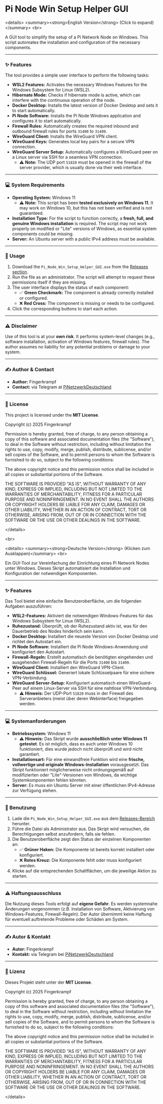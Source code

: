 # Pi Node Win Setup Helper GUI

\<details\>
\<summary\>\<strong\>English Version\</strong\> (Click to expand)\</summary\>
\<br\>

A GUI tool to simplify the setup of a Pi Network Node on Windows. This script automates the installation and configuration of the necessary components.

-----

### ✨ Features

The tool provides a simple user interface to perform the following tasks:

  * **WSL2 Features:** Activates the necessary Windows Features for the Windows Subsystem for Linux (WSL2).
  * **Hibernate Mode:** Checks if hibernate mode is active, which can interfere with the continuous operation of the node.
  * **Docker Desktop:** Installs the latest version of Docker Desktop and sets it to start automatically.
  * **Pi Node Software:** Installs the Pi Node Windows application and configures it to start automatically.
  * **Firewall Rules:** Automatically creates the required inbound and outbound firewall rules for ports `31400` to `31409`.
  * **WireGuard Client:** Installs the WireGuard VPN client.
  * **WireGuard Keys:** Generates local key pairs for a secure VPN connection.
  * **WireGuard Server Setup:** Automatically configures a WireGuard peer on a Linux server via SSH for a seamless VPN connection.
      * ⚠️ **Note:** The UDP port `51820` must be opened in the firewall of the server provider, which is usually done via their web interface.

-----

### 💻 System Requirements

  * **Operating System:** Windows 11
      * ⚠️ **Note:** This script has been **tested exclusively on Windows 11**. It may work on Windows 10, but this has not been verified and is not guaranteed.
  * **Installation Type:** For the script to function correctly, a **fresh, full, and genuine Windows installation** is required. The script may not work properly on modified or "Lite" versions of Windows, as essential system components could be missing.
  * **Server:** An Ubuntu server with a public IPv4 address must be available.

-----

### 🚀 Usage

1.  Download the `Pi_Node_Win_Setup_Helper_GUI.exe` from the [Releases section](https://github.com/Fingerkrampf/Pi_Node_Win_Setup_Helper_GUI).
2.  Run the file as an administrator. The script will attempt to request these permissions itself if they are missing.
3.  The user interface displays the status of each component:
      * ✅ **Green Checkmark:** The component is already correctly installed or configured.
      * ❌ **Red Cross:** The component is missing or needs to be configured.
4.  Click the corresponding buttons to start each action.

-----

### ⚠️ Disclaimer

Use of this tool is at your **own risk**. It performs system-level changes (e.g., software installation, activation of Windows features, firewall rules). The author assumes no liability for any potential problems or damage to your system.

-----

### ✍️ Author & Contact

  * **Author:** Fingerkrampf
  * **Contact:** via Telegram at [PiNetzwerkDeutschland](https://t.me/PiNetzwerkDeutschland)

-----

### 📜 License

This project is licensed under the **MIT License**.

Copyright (c) 2025 Fingerkrampf

Permission is hereby granted, free of charge, to any person obtaining a copy of this software and associated documentation files (the "Software"), to deal in the Software without restriction, including without limitation the rights to use, copy, modify, merge, publish, distribute, sublicense, and/or sell copies of the Software, and to permit persons to whom the Software is furnished to do so, subject to the following conditions:

The above copyright notice and this permission notice shall be included in all copies or substantial portions of the Software.

THE SOFTWARE IS PROVIDED "AS IS", WITHOUT WARRANTY OF ANY KIND, EXPRESS OR IMPLIED, INCLUDING BUT NOT LIMITED TO THE WARRANTIES OF MERCHANTABILITY, FITNESS FOR A PARTICULAR PURPOSE AND NONINFRINGEMENT. IN NO EVENT SHALL THE AUTHORS OR COPYRIGHT HOLDERS BE LIABLE FOR ANY CLAIM, DAMAGES OR OTHER LIABILITY, WHETHER IN AN ACTION OF CONTRACT, TORT OR OTHERWISE, ARISING FROM, OUT OF OR IN CONNECTION WITH THE SOFTWARE OR THE USE OR OTHER DEALINGS IN THE SOFTWARE.

\</details\>

\<br\>

\<details\>
\<summary\>\<strong\>Deutsche Version\</strong\> (Klicken zum Ausklappen)\</summary\>
\<br\>

Ein GUI-Tool zur Vereinfachung der Einrichtung eines Pi Network Nodes unter Windows. Dieses Skript automatisiert die Installation und Konfiguration der notwendigen Komponenten.

-----

### ✨ Features

Das Tool bietet eine einfache Benutzeroberfläche, um die folgenden Aufgaben auszuführen:

  * **WSL2-Features:** Aktiviert die notwendigen Windows-Features für das Windows Subsystem for Linux (WSL2).
  * **Ruhezustand:** Überprüft, ob der Ruhezustand aktiv ist, was für den Dauerbetrieb des Nodes hinderlich sein kann.
  * **Docker Desktop:** Installiert die neueste Version von Docker Desktop und richtet den Autostart ein.
  * **Pi Node Software:** Installiert die Pi Node Windows-Anwendung und konfiguriert den Autostart.
  * **Firewall-Regeln:** Erstellt automatisch die benötigten eingehenden und ausgehenden Firewall-Regeln für die Ports `31400` bis `31409`.
  * **WireGuard Client:** Installiert den WireGuard VPN-Client.
  * **WireGuard Schlüssel:** Generiert lokale Schlüsselpaare für eine sichere VPN-Verbindung.
  * **WireGuard Server-Setup:** Konfiguriert automatisch einen WireGuard-Peer auf einem Linux-Server via SSH für eine nahtlose VPN-Verbindung.
      * ⚠️ **Hinweis:** Der UDP-Port `51820` muss in der Firewall des Serveranbieters (meist über deren Webinterface) freigegeben werden.

-----

### 💻 Systemanforderungen

  * **Betriebssystem:** Windows 11
      * ⚠️ **Hinweis:** Das Skript wurde **ausschließlich unter Windows 11 getestet**. Es ist möglich, dass es auch unter Windows 10 funktioniert, dies wurde jedoch nicht überprüft und wird nicht garantiert.
  * **Installationsart:** Für eine einwandfreie Funktion wird eine **frische, vollwertige und originale Windows-Installation** vorausgesetzt. Das Skript funktioniert möglicherweise nicht ordnungsgemäß auf modifizierten oder "Lite"-Versionen von Windows, da wichtige Systemkomponenten fehlen könnten.
  * **Server:** Es muss ein Ubuntu Server mit einer öffentlichen IPv4-Adresse zur Verfügung stehen.

-----

### 🚀 Benutzung

1.  Lade die `Pi_Node_Win_Setup_Helper_GUI.exe` aus dem [Releases-Bereich](https://github.com/Fingerkrampf/Pi_Node_Win_Setup_Helper_GUI) herunter.
2.  Führe die Datei als Administrator aus. Das Skript wird versuchen, die Berechtigungen selbst anzufordern, falls sie fehlen.
3.  Die Benutzeroberfläche zeigt den Status der einzelnen Komponenten an:
      * ✅ **Grüner Haken:** Die Komponente ist bereits korrekt installiert oder konfiguriert.
      * ❌ **Rotes Kreuz:** Die Komponente fehlt oder muss konfiguriert werden.
4.  Klicke auf die entsprechenden Schaltflächen, um die jeweilige Aktion zu starten.

-----

### ⚠️ Haftungsausschluss

Die Nutzung dieses Tools erfolgt auf **eigene Gefahr**. Es werden systemnahe Änderungen vorgenommen (z.B. Installation von Software, Aktivierung von Windows-Features, Firewall-Regeln). Der Autor übernimmt keine Haftung für eventuell auftretende Probleme oder Schäden am System.

-----

### ✍️ Autor & Kontakt

  * **Autor:** Fingerkrampf
  * **Kontakt:** via Telegram bei [PiNetzwerkDeutschland](https://t.me/PiNetzwerkDeutschland)

-----

### 📜 Lizenz

Dieses Projekt steht unter der **MIT License**.

Copyright (c) 2025 Fingerkrampf

Permission is hereby granted, free of charge, to any person obtaining a copy of this software and associated documentation files (the "Software"), to deal in the Software without restriction, including without limitation the rights to use, copy, modify, merge, publish, distribute, sublicense, and/or sell copies of the Software, and to permit persons to whom the Software is furnished to do so, subject to the following conditions:

The above copyright notice and this permission notice shall be included in all copies or substantial portions of the Software.

THE SOFTWARE IS PROVIDED "AS IS", WITHOUT WARRANTY OF ANY KIND, EXPRESS OR IMPLIED, INCLUDING BUT NOT LIMITED TO THE WARRANTIES OF MERCHANTABILITY, FITNESS FOR A PARTICULAR PURPOSE AND NONINFRINGEMENT. IN NO EVENT SHALL THE AUTHORS OR COPYRIGHT HOLDERS BE LIABLE FOR ANY CLAIM, DAMAGES OR OTHER LIABILITY, WHETHER IN AN ACTION OF CONTRACT, TORT OR OTHERWISE, ARISING FROM, OUT OF OR IN CONNECTION WITH THE SOFTWARE OR THE USE OR OTHER DEALINGS IN THE SOFTWARE.

\</details\>
